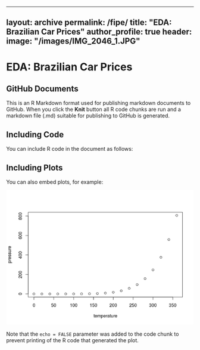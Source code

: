 

---
layout: archive
permalink: /fipe/
title: "EDA: Brazilian Car Prices"
author_profile: true
header:
  image: "/images/IMG_2046_1.JPG"
---

EDA: Brazilian Car Prices
================

GitHub Documents
----------------

This is an R Markdown format used for publishing markdown documents to GitHub. When you click the **Knit** button all R code chunks are run and a markdown file (.md) suitable for publishing to GitHub is generated.

Including Code
--------------

You can include R code in the document as follows:

Including Plots
---------------

You can also embed plots, for example:

![](fipe_files/figure-markdown_github/pressure-1.png)

Note that the `echo = FALSE` parameter was added to the code chunk to prevent printing of the R code that generated the plot.
